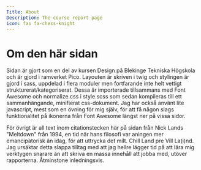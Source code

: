 ```yaml
---
Title: About
Description: The course report page
icon: fas fa-chess-knight
---
```


Om den här sidan
==================

Sidan är gjort som en del av kursen Design på Blekinge Tekniska Högskola och är gjord i ramverket Pico. Layouten är skriven i twig och stylingen är gjord i sass, uppdelad i flera moduler men fortfarande inte helt vettigt strukturerat/kategoriserat. Dessa är importerade 
tillsammans med Font Awesome och normalize.css i style.scss som sedan kompileras
till ett sammanhängande, minifierat css-dokument. Jag har också använt lite javascript, mest som en övning för mig själv, för att få någon slags funktionalitet på ikonerna från Font Awesome längst ner på vissa sidor.

För övrigt är all text inom citationstecken här på sidan från Nick Lands "Meltdown" från 1994, en tid när hans filosofi var aningen mer emancipatorisk än idag, för att uttrycka det milt. Chill Land pre Vill La(i)nd. Jag ursäktar detta slappa tilltag med att jag hellre lägger tid på att lära mig verktygen snarare än att skriva en massa innehåll att jobba med, utöver rapporterna. Åtminstone inledningsvis.
